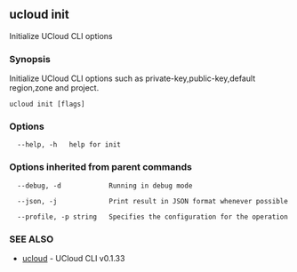## ucloud init

Initialize UCloud CLI options

### Synopsis

Initialize UCloud CLI options such as private-key,public-key,default region,zone and project.

```
ucloud init [flags]
```

### Options

```
  --help, -h   help for init 

```

### Options inherited from parent commands

```
  --debug, -d            Running in debug mode 

  --json, -j             Print result in JSON format whenever possible 

  --profile, -p string   Specifies the configuration for the operation 

```

### SEE ALSO

* [ucloud](cli/cmd/ucloud)	 - UCloud CLI v0.1.33

